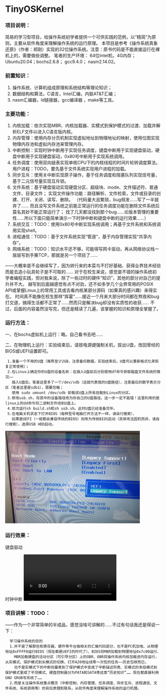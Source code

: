 # TinyOSKernel

### 项目说明：

简易的学习型项目，给操作系统初学者提供一个可供实践的范例，以“精简”为原则，主要从软件角度来理解操作系统的运行原理。
本项目是参考《操作系统真象还原》（作者：郑刚）实现的32位操作系统。注意：原书代码是不能直接运行在裸机上的，需要做些调整。
笔者的生产环境：
          64位Intel机，4G内存；
          Ubuntu20.04；bochs2.6.8；
          gcc9.4.0； nasm2.14.02。

### 前置知识：
1. 操作系统、计算机组成原理和系统结构等理论知识；
2. 数据结构和算法，C语言，Intel汇编，内联AT&T汇编；
3. nasm汇编器，ld链接器，gcc编译器 ，make等工具。


### 主要功能：
1. 内核加载：依次实现MBR、内核加载器、实模式到保护模式的过渡、加载并解析ELF文件以进入C语言版内核。
2. 内存管理：使用内存分页机制实现虚拟地址到物理地址的映射，使用位图实现物理内存池和虚拟内存池来管理内存。
3. 中断控制：实现时钟中断用于实现任务调度，键盘中断用于实现键盘驱动，硬盘中断用于实现硬盘驱动，0x80号中断用于实现系统调用。
4. 任务调度：使用双向链表实现单核CPU下的内核线程的时间片轮转调度算法。
            用户进程：TODO，要先基于文件系统实现用户进程的加载。
5. 同步互斥：使用关中断实现原子操作，基于任务调度和阻塞队列实现信号量，基于二元信号量实现互斥锁。
5. 文件系统：基于硬盘驱动实现硬盘分区、超级块、inode、文件描述符、普通文件、目录文件；
            实现文件操作功能：路径解析、文件检索，文件或目录的创建、打开、关闭、读写、删除。
           （代码量大且繁琐，bug频发……写了一半就弃了……
             而且没写文件系统之前能正常运行的任务调度功能在删除文件系统后莫名其妙不能正常运行了；
             找了几天都没找到那个bug……论版本管理的重要性……所以下面只能简单演示一下时钟中断和键盘中断的运行效果……）              
6. 系统交互：TODO：使用0x80号中断实现系统调用；再基于文件系统和系统调用实现shell。
7. 进程通信：TODO：基于文件系统实现“管道”，基于内存管理实现“共享内存”。
8. 网络系统：TODO：知识水平还不够，可能得写网卡驱动，再从网络协议栈一层层写到手撕TCP，那就是另一个项目了……

——大概率是不会继续写了，因为转行来的本菜鸟不打好基础、获得业界技术经验而是去造小玩具轮子是不可取的……
  对于在校生来说，感觉是不错的操作系统初学者编程实践，但对我来说，除了一些过时的硬件“知识”，其他的部分对自己的提升并不大。
  越写到后面越感觉有点不对劲，还不如多学几个业界常用的POSIX API或掌握Linux上的常用工具或去看内核某部分源码（如果真的感兴趣）来得实在。
  时间真不能像在校生那样“挥霍”……接近一个月来大部分时间都在熬夜和bug打交道，搞得生活都不正常了……然而只是解决bug却没有实质性的收获……
  不过，后面的内容虽然没写完，但还是精读了几遍，该掌握的知识和原理全掌握了。
  
  


### 运行方法：

一、在bochs虚拟机上运行：略。自己看书去吧……

二、在物理机上运行：实验结束后，请按电源键强制关机，拔出U盘，改回曾经的BIOS或UEFI设置即可。

     1.准备一个不用的U盘（推荐至少2GB，注意备份数据。实验结束后，U盘可以重新格式化来恢复正常使用）；
     2.在Linux上确定你的U盘的设备名称：在插入U盘前后分别使用df命令获取磁盘文件系统的情况——
       插入U盘后，笔者这里多了一个/dev/sdb（这就代表我的U盘路径），注意最后的数字表示分区（笔者这里是sdb1），需要忽略；
       使用 sudo umount /dev/sdb 卸载该U盘上所有挂载到Linux的分区。
     3.修改usb.sh，将其中的设备路径改为你自己的U盘路径。这一步一定不能错！这里利用的是linux上的dd命令将二进制文件烧到U盘上。
     4.依次运行sh build.sh和sh usb.sh。此时U盘已经准备完毕。
     5.在电脑关机状态下打开BIOS（每种型号电脑打开方法不一样，请自行搜索），
       如果是UEFI（一般都会兼容传统的BIOS）则改为传统BIOS启动（具体改法因机而异，请自行搜索），选择USB HDD启动。
       
<div>
  <img src="temp/1.png" height="300"/>
</div>

### 运行效果：
键盘驱动

时钟中断
<video>
  <source src="temp/2.mp4" type="video/mp4"/>
</video>




### 项目讲解：TODO：

——作为一个非常简单的半成品，感觉没啥可讲解的……不过有句话我还是得说一下：
```
  学习操作系统的目的
  1.并不是了解那些和寄存器、硬件等平台强相关的汇编代码部分，也不是PC机加电、从物理地址0xFFFF0运行BIOS（现在都是UEFI的时代了）、BIOS将MBR加载到物理地址0x7c00运行、
    MBR加载硬盘的活动分区（可引导分区）上的OBR、OBR将操作系统内核加载进内存运行，从实模式、保护模式到长模式的切换，打开A20地址线等一次性的任务——历史包袱而已，
    也不是实模式下的中断向量表到了保护模式中变成了中断描述符表、实模式的多段模式到保护模式里成了平坦模式、硬盘控制器分为PATA和SATA等这类“历史知识”…… 现在都直接利用GNU GRUB写系统了……
  2.而是关注操作系统重点概念（中断控制、内存管理、任务调度、同步互斥、进程通信、文件系统、系统调用等）的背后原理和联系，从软件角度来理解操作系统的运行机理。
  
```

